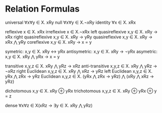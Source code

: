 # Relation Formulas

universal              ∀x∀y ∈ X. xRy
null                   ∀x∀y ∈ X.¬xRy
identity                 ∀x ∈ X. xRx

reflexive                 x ∈ X. xRx
irreflexive               x ∈ X.¬xRx
left quasireflexive     x,y ∈ X. xRy -> xRx
right quasireflexive    x,y ∈ X. xRy -> yRy
quasireflexive          x,y ∈ X. xRy -> xRx ⋀ yRy
coreflexive             x,y ∈ X. xRy -> x = y

symetric:               x,y ∈ X. xRy <->  yRx
antisymetric:           x,y ∈ X. xRy  -> ¬yRx
asymetric:              x,y ∈ X. xRy ⋀ yRx -> x = y

transitive            x,y,z ∈ X. xRy ⋀ yRz ->  xRz
anti-transitive       x,y,z ∈ X. xRy ⋀ yRz -> ¬xRz
right Euclidean       x,y,z ∈ X. xRy ⋀ xRz ->  yRz
left  Euclidean       x,y,z ∈ X. yRx ⋀ zRx ->  yRz
Euclidean             x,y,z ∈ X. (yRx ⋀ zRx -> yRz) ⋀ (xRy ⋀ xRz -> yRz)

dichotomous             x,y ∈ X. xRy ⊕ yRx
trichotomous          x,y,z ∈ X. xRy ⊕ yRx ⊕ y = z

dense                  ∀x∀z ∈ X(xRz -> ∃y ∈ X. xRy ⋀ yRz)
